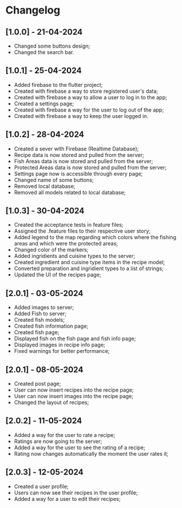 # Changelog

## [1.0.0] - 21-04-2024

- Changed some buttons design;
- Changed the search bar.

## [1.0.1] - 25-04-2024

- Added firebase to the flutter project;
- Created with firebase a way to store registered user's data;
- Created with firebase a way to allow a user to log in to the app;
- Created a settings page;
- Created with firebase a way for the user to log out of the app;
- Created with firebase a way to keep the user logged in.

## [1.0.2] - 28-04-2024

- Created a sever with Firebase (Realtime Database);
- Recipe data is now stored and pulled from the server;
- Fish Areas data is now stored and pulled from the server;
- Protected Areas data is now stored and pulled from the server;
- Settings page now is accessible through every page;
- Changed name of some buttons;
- Removed local database;
- Removed all models related to local database;

## [1.0.3] - 30-04-2024

- Created the acceptance tests in feature files;
- Assigned the .feature files to their respective user story;
- Added legend to the map regarding which colors where the fishing areas and which were the protected areas;
- Changed color of the markers;
- Added ingridients and cuisine types to the server;
- Created ingredient and cuisine type items in the recipe model;
- Converted preparation and ingridient types to a list of strings;
- Updated the UI of the recipes page;

## [2.0.1] - 03-05-2024

- Added images to server;
- Added Fish to server;
- Created fish models;
- Created fish information page;
- Created fish page;
- Displayed fish on the fish page and fish info page;
- Displayed images in recipe info page;
- Fixed warnings for better performance;

## [2.0.1] - 08-05-2024

- Created post page;
- User can now insert recipes into the recipe page;
- User can now insert images into the recipe page;
- Changed the layout of recipes;

## [2.0.2] - 11-05-2024

- Added a way for the user to rate a recipe;
- Ratings are now going to the server;
- Added a way for the user to see the rating of a recipe;
- Rating now changes automatically the moment the user rates it;

 ## [2.0.3] - 12-05-2024

- Created a user profile;
- Users can now see their recipes in the user profile;
- Added a way for a user to edit their recipes;
